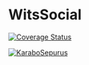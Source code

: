 # WitsSocial

[![Coverage Status](https://coveralls.io/repos/github/thatosenoamadi007/WitsSocial/badge.svg?branch=main)](https://coveralls.io/github/thatosenoamadi007/WitsSocial?branch=main)

[![KaraboSepurus](https://circleci.com/gh/KaraboSepuru/WitsSocial.svg?style=svg)](https://app.circleci.com/pipelines/github/KaraboSepuru/WitsSocial)
